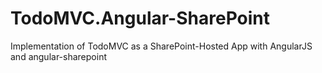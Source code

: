 TodoMVC.Angular-SharePoint
==========================

Implementation of TodoMVC as a SharePoint-Hosted App with AngularJS and angular-sharepoint
